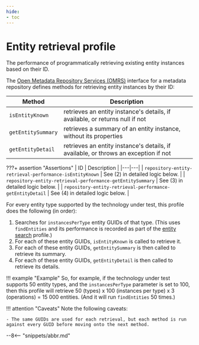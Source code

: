 ```yaml
---
hide:
- toc
---
```


<!-- SPDX-License-Identifier: CC-BY-4.0 -->
<!-- Copyright Contributors to the Egeria project. -->

# Entity retrieval profile

The performance of programmatically retrieving existing entity instances based on their ID.

The [Open Metadata Repository Services (OMRS)](/egeria/services/omrs) interface for a metadata
repository defines methods for retrieving entity instances by their ID:

| Method | Description |
|---|---|
| `isEntityKnown` | retrieves an entity instance's details, if available, or returns null if not |
| `getEntitySummary` | retrieves a summary of an entity instance, without its properties |
| `getEntityDetail` | retrieves an entity instance's details, if available, or throws an exception if not |

???+ assertion "Assertions"
    | ID | Description |
    |---|---|
    | `repository-entity-retrieval-performance-isEntityKnown` | See (2) in detailed logic below. |
    | `repository-entity-retrieval-performance-getEntitySummary` | See (3) in detailed logic below. |
    | `repository-entity-retrieval-performance-getEntityDetail` | See (4) in detailed logic below. |

For every entity type supported by the technology under test, this profile does the following (in order):

1. Searches for `instancesPerType` entity GUIDs of that type. (This uses `findEntities` and its performance is recorded
   as part of the [entity search](entity-search.md) profile.)
1. For each of these entity GUIDs, `isEntityKnown` is called to retrieve it.
1. For each of these entity GUIDs, `getEntitySummary` is then called to retrieve its summary.
1. For each of these entity GUIDs, `getEntityDetail` is then called to retrieve its details.

!!! example "Example"
    So, for example, if the technology under test supports 50 entity types, and the `instancesPerType` parameter is
    set to 100, then this profile will retrieve 50 (types) x 100 (instances per type) x 3 (operations) = 15 000
    entities. (And it will run `findEntities` 50 times.)

!!! attention "Caveats"
    Note the following caveats:

    - The same GUIDs are used for each retrieval, but each method is run against every GUID before moving onto the next method.

--8<-- "snippets/abbr.md"
